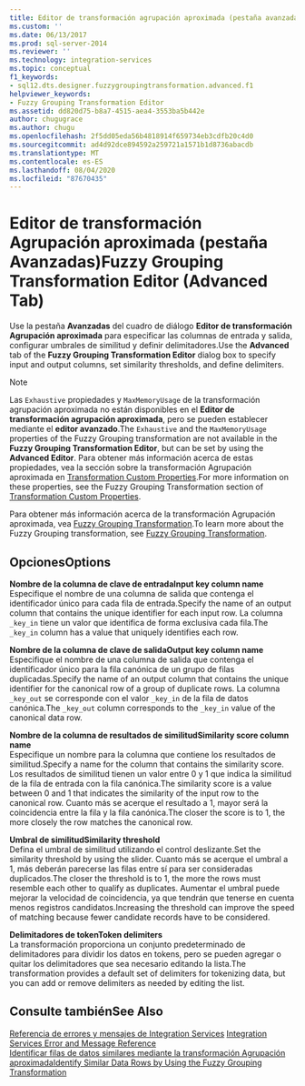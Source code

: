 ```yaml
---
title: Editor de transformación agrupación aproximada (pestaña avanzadas) | Microsoft Docs
ms.custom: ''
ms.date: 06/13/2017
ms.prod: sql-server-2014
ms.reviewer: ''
ms.technology: integration-services
ms.topic: conceptual
f1_keywords:
- sql12.dts.designer.fuzzygroupingtransformation.advanced.f1
helpviewer_keywords:
- Fuzzy Grouping Transformation Editor
ms.assetid: dd820d75-b8a7-4515-aea4-3553ba5b442e
author: chugugrace
ms.author: chugu
ms.openlocfilehash: 2f5dd05eda56b4818914f659734eb3cdfb20c4d0
ms.sourcegitcommit: ad4d92dce894592a259721a1571b1d8736abacdb
ms.translationtype: MT
ms.contentlocale: es-ES
ms.lasthandoff: 08/04/2020
ms.locfileid: "87670435"
---
```

# <a name="fuzzy-grouping-transformation-editor-advanced-tab"></a><span data-ttu-id="70551-102">Editor de transformación Agrupación aproximada (pestaña Avanzadas)</span><span class="sxs-lookup"><span data-stu-id="70551-102">Fuzzy Grouping Transformation Editor (Advanced Tab)</span></span>
  <span data-ttu-id="70551-103">Use la pestaña **Avanzadas** del cuadro de diálogo **Editor de transformación Agrupación aproximada** para especificar las columnas de entrada y salida, configurar umbrales de similitud y definir delimitadores.</span><span class="sxs-lookup"><span data-stu-id="70551-103">Use the **Advanced** tab of the **Fuzzy Grouping Transformation Editor** dialog box to specify input and output columns, set similarity thresholds, and define delimiters.</span></span>  
  
> [!NOTE]  
>  <span data-ttu-id="70551-104">Las `Exhaustive` propiedades y `MaxMemoryUsage` de la transformación agrupación aproximada no están disponibles en el **Editor de transformación agrupación aproximada**, pero se pueden establecer mediante el **editor avanzado**.</span><span class="sxs-lookup"><span data-stu-id="70551-104">The `Exhaustive` and the `MaxMemoryUsage` properties of the Fuzzy Grouping transformation are not available in the **Fuzzy Grouping Transformation Editor**, but can be set by using the **Advanced Editor**.</span></span> <span data-ttu-id="70551-105">Para obtener más información acerca de estas propiedades, vea la sección sobre la transformación Agrupación aproximada en [Transformation Custom Properties](data-flow/transformations/transformation-custom-properties.md).</span><span class="sxs-lookup"><span data-stu-id="70551-105">For more information on these properties, see the Fuzzy Grouping Transformation section of [Transformation Custom Properties](data-flow/transformations/transformation-custom-properties.md).</span></span>  
  
 <span data-ttu-id="70551-106">Para obtener más información acerca de la transformación Agrupación aproximada, vea [Fuzzy Grouping Transformation](data-flow/transformations/fuzzy-grouping-transformation.md).</span><span class="sxs-lookup"><span data-stu-id="70551-106">To learn more about the Fuzzy Grouping transformation, see [Fuzzy Grouping Transformation](data-flow/transformations/fuzzy-grouping-transformation.md).</span></span>  
  
## <a name="options"></a><span data-ttu-id="70551-107">Opciones</span><span class="sxs-lookup"><span data-stu-id="70551-107">Options</span></span>  
 <span data-ttu-id="70551-108">**Nombre de la columna de clave de entrada**</span><span class="sxs-lookup"><span data-stu-id="70551-108">**Input key column name**</span></span>  
 <span data-ttu-id="70551-109">Especifique el nombre de una columna de salida que contenga el identificador único para cada fila de entrada.</span><span class="sxs-lookup"><span data-stu-id="70551-109">Specify the name of an output column that contains the unique identifier for each input row.</span></span> <span data-ttu-id="70551-110">La columna `_key_in` tiene un valor que identifica de forma exclusiva cada fila.</span><span class="sxs-lookup"><span data-stu-id="70551-110">The `_key_in` column has a value that uniquely identifies each row.</span></span>  
  
 <span data-ttu-id="70551-111">**Nombre de la columna de clave de salida**</span><span class="sxs-lookup"><span data-stu-id="70551-111">**Output key column name**</span></span>  
 <span data-ttu-id="70551-112">Especifique el nombre de una columna de salida que contenga el identificador único para la fila canónica de un grupo de filas duplicadas.</span><span class="sxs-lookup"><span data-stu-id="70551-112">Specify the name of an output column that contains the unique identifier for the canonical row of a group of duplicate rows.</span></span> <span data-ttu-id="70551-113">La columna `_key_out` se corresponde con el valor `_key_in` de la fila de datos canónica.</span><span class="sxs-lookup"><span data-stu-id="70551-113">The `_key_out` column corresponds to the `_key_in` value of the canonical data row.</span></span>  
  
 <span data-ttu-id="70551-114">**Nombre de la columna de resultados de similitud**</span><span class="sxs-lookup"><span data-stu-id="70551-114">**Similarity score column name**</span></span>  
 <span data-ttu-id="70551-115">Especifique un nombre para la columna que contiene los resultados de similitud.</span><span class="sxs-lookup"><span data-stu-id="70551-115">Specify a name for the column that contains the similarity score.</span></span> <span data-ttu-id="70551-116">Los resultados de similitud tienen un valor entre 0 y 1 que indica la similitud de la fila de entrada con la fila canónica.</span><span class="sxs-lookup"><span data-stu-id="70551-116">The similarity score is a value between 0 and 1 that indicates the similarity of the input row to the canonical row.</span></span> <span data-ttu-id="70551-117">Cuanto más se acerque el resultado a 1, mayor será la coincidencia entre la fila y la fila canónica.</span><span class="sxs-lookup"><span data-stu-id="70551-117">The closer the score is to 1, the more closely the row matches the canonical row.</span></span>  
  
 <span data-ttu-id="70551-118">**Umbral de similitud**</span><span class="sxs-lookup"><span data-stu-id="70551-118">**Similarity threshold**</span></span>  
 <span data-ttu-id="70551-119">Defina el umbral de similitud utilizando el control deslizante.</span><span class="sxs-lookup"><span data-stu-id="70551-119">Set the similarity threshold by using the slider.</span></span> <span data-ttu-id="70551-120">Cuanto más se acerque el umbral a 1, más deberán parecerse las filas entre sí para ser consideradas duplicados.</span><span class="sxs-lookup"><span data-stu-id="70551-120">The closer the threshold is to 1, the more the rows must resemble each other to qualify as duplicates.</span></span> <span data-ttu-id="70551-121">Aumentar el umbral puede mejorar la velocidad de coincidencia, ya que tendrán que tenerse en cuenta menos registros candidatos.</span><span class="sxs-lookup"><span data-stu-id="70551-121">Increasing the threshold can improve the speed of matching because fewer candidate records have to be considered.</span></span>  
  
 <span data-ttu-id="70551-122">**Delimitadores de token**</span><span class="sxs-lookup"><span data-stu-id="70551-122">**Token delimiters**</span></span>  
 <span data-ttu-id="70551-123">La transformación proporciona un conjunto predeterminado de delimitadores para dividir los datos en tokens, pero se pueden agregar o quitar los delimitadores que sea necesario editando la lista.</span><span class="sxs-lookup"><span data-stu-id="70551-123">The transformation provides a default set of delimiters for tokenizing data, but you can add or remove delimiters as needed by editing the list.</span></span>  
  
## <a name="see-also"></a><span data-ttu-id="70551-124">Consulte también</span><span class="sxs-lookup"><span data-stu-id="70551-124">See Also</span></span>  
 <span data-ttu-id="70551-125">[Referencia de errores y mensajes de Integration Services](../../2014/integration-services/integration-services-error-and-message-reference.md) </span><span class="sxs-lookup"><span data-stu-id="70551-125">[Integration Services Error and Message Reference](../../2014/integration-services/integration-services-error-and-message-reference.md) </span></span>  
 [<span data-ttu-id="70551-126">Identificar filas de datos similares mediante la transformación Agrupación aproximada</span><span class="sxs-lookup"><span data-stu-id="70551-126">Identify Similar Data Rows by Using the Fuzzy Grouping Transformation</span></span>](data-flow/transformations/identify-similar-data-rows-by-using-the-fuzzy-grouping-transformation.md)  
  
  
